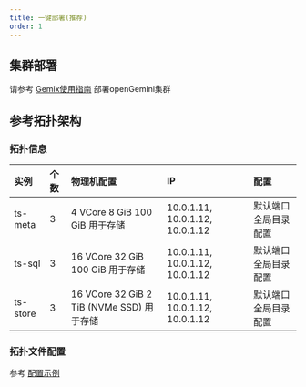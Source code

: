 ```yaml
---
title: 一键部署(推荐)
order: 1
---
```


## 集群部署

请参考 [Gemix使用指南](../reference/gemix_manual.md) 部署openGemini集群

## 参考拓扑架构

### 拓扑信息

| 实例     | 个数 | 物理机配置                                | IP                              | 配置                  |
| :------- | :--- | :---------------------------------------- | :------------------------------ | :-------------------- |
| ts-meta  | 3    | 4 VCore 8 GiB 100 GiB 用于存储            | 10.0.1.11, 10.0.1.12, 10.0.1.12 | 默认端口 全局目录配置 |
| ts-sql   | 3    | 16 VCore 32 GiB 100 GiB 用于存储          | 10.0.1.11, 10.0.1.12, 10.0.1.12 | 默认端口 全局目录配置 |
| ts-store | 3    | 16 VCore 32 GiB 2 TiB (NVMe SSD) 用于存储 | 10.0.1.11, 10.0.1.12, 10.0.1.12 | 默认端口 全局目录配置 |

### 拓扑文件配置

参考 [配置示例](../reference/gemix_manual.md#配置示例)

